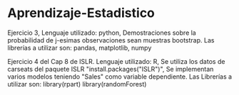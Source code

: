 # Aprendizaje-Estadistico
Ejercicio 3,
Lenguaje utilizado: python,
Demostraciones sobre la probabilidad de j-esimas observaciones sean muestras bootstrap.
Las librerías a utilizar son: 
pandas, matplotlib, numpy

Ejercicio 4 del Cap 8 de ISLR. 
Lenguaje utilizado: R,
Se utiliza los datos de carseats del paquete ISLR "install.packages("ISLR")",
Se implementan varios modelos teniendo "Sales" como variable dependiente.
Las Librerías a utilizar son: 
library(rpart)
library(randomForest)
